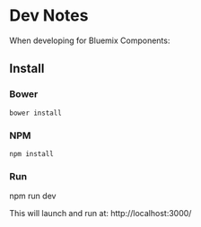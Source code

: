 # Dev Notes

When developing for Bluemix Components:

## Install

### Bower

```
bower install
```

### NPM
```
npm install
```

### Run
npm run dev

This will launch and run at:
http://localhost:3000/